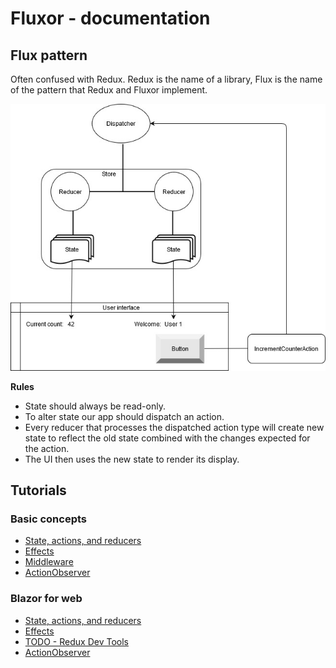 # Fluxor - documentation

## Flux pattern

Often confused with Redux. Redux is the name of a library, Flux is the name of the pattern that Redux and
Fluxor implement.

![](./../Images/flux-pattern.jpg)

**Rules**
* State should always be read-only.
* To alter state our app should dispatch an action.
* Every reducer that processes the dispatched action type will create new state to reflect the old
state combined with the changes expected for the action.
* The UI then uses the new state to render its display.

## Tutorials
### Basic concepts

* [State, actions, and reducers](../Tutorials/01-BasicConcepts/01A-StateActionsReducersTutorial/README.md)
* [Effects](../Tutorials/01-BasicConcepts/01B-EffectsTutorial/README.md)
* [Middleware](../Tutorials/01-BasicConcepts/01C-MiddlewareTutorial/README.md)
* [ActionObserver](../Tutorials/01-BasicConcepts/01E-ActionObserver/README.md)

### Blazor for web

* [State, actions, and reducers](../Tutorials/02-Blazor/02A-StateActionsReducersTutorial/README.md)
* [Effects](../Tutorials/02-Blazor/02B-EffectsTutorial/README.md)
* [TODO - Redux Dev Tools](../Tutorials/02-Blazor/02D-ReduxDevToolsTutorial/README.md)
* [ActionObserver](../Tutorials/02-Blazor/02E-ActionObserver/README.md)
